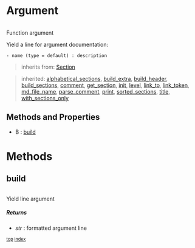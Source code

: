 # Argument

``` python

```

Function argument

Yield a line for argument documentation:
```
- name (type = default) : description
```




> inherits from: [Section](section.md) 

> inherited: [alphabetical_sections](section.md#alphabetical_sections), [build_extra](section.md#build_extra), [build_header](section.md#build_header), [build_sections](section.md#build_sections), [comment](section.md#comment), [get_section](section.md#get_section), [init](section.md#init), [level](section.md#level), [link_to](section.md#link_to), [link_token](section.md#link_token), [md_file_name](section.md#md_file_name), [parse_comment](section.md#parse_comment), [print](section.md#print), [sorted_sections](section.md#sorted_sections), [title](section.md#title), [with_sections_only](section.md#with_sections_only)
## Methods and Properties
- B : [build](#build) 

# Methods

## build

``` python

```

Yield line argument



##### Returns

- _str_ : formatted argument line



<sub>[top](#argument) [index](index.md)</sub>

